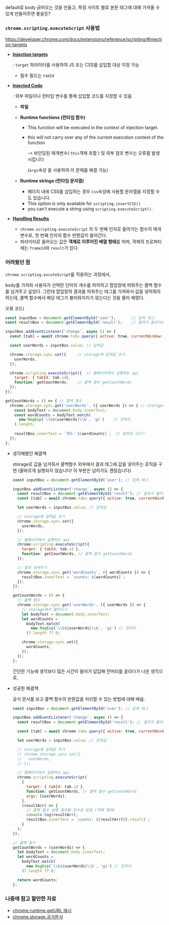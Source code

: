 default로 body 긁어오는 것을 만들고, 특정 사이트 별로 본문 태그에 대해 가져올 수 있게 만들어주면 좋을듯?



### `chrome.scripting.executeScript` 사용법

https://developer.chrome.com/docs/extensions/reference/scripting/#injection-targets

- <u>**Injection targets**</u>

  : `target` 파라미터를 사용하여 JS 또는 CSS를 삽입할 대상 지정 가능

  - 필수 필드는 `tabId`

- <u>**Injected Code**</u> 

  : 외부 파일이나 런타임 변수를 통해 삽입할 코드를 지정할 수 있음

  - **파일**

  - **Runtime functions (런타임 함수)**

    - This function will be executed in the context of injection target.

    - this will not carry over any of the current execution context of the function

      -> 바인딩된 매개변수( `this`객체 포함 ) 및 외부 참조 변수는 오류를 발생시킵니다

      (`args`속성 을 사용하여 이 문제를 해결 가능)

  - **Runtime strings (런타임 문자열)**

    - 페이지 내에 CSS를 삽입하는 경우 `css`속성에 사용할 문자열을 지정할 수도 있습니다.
    - This option is only available for `scripting.insertCSS()`
    - you can't execute a string using `scripting.executeScript()`.

- <u>**Handling Results**</u>
  - `chrome.scripting.executeScript` 의 두 번째 인자로 들어가는 함수의 매개변수로, 첫 번째 인자의 함수 반환값이 들어간다.
  - 파라미터로 들어오는 값은 **객체로 이루어진 배열 형태**를 띄며, 객체의 프로퍼티에는  `frameId`와 `result`가 있다.



### 어려웠던 점

`chrome.scripting.excuteScript`를 적용하는 과정에서, 

body를 가져와 사용자가 선택한 단어의 개수를 파악하고 팝업창에 띄워주는 콜백 함수를 넘겨주고 싶었다. 그런데 팝업창의 결과를 띄워주는 태그를 가져와서 값을 넣어줘야하는데, 콜백 함수에서 해당 태그가 불러와지지가 않는다는 것을 몰라 헤맸다.



오류 코드)

```js
const inputBox = document.getElementById('user');		// 입력 태그
const resultBox = document.getElementById('result');	// 결과가 들어가는 태그

inputBox.addEventListener('change', async () => {
  const [tab] = await chrome.tabs.query({ active: true, currentWindow: true });

  const userWords = inputBox.value;	// 입력값

  chrome.storage.sync.set({		// storage에 입력값 추가
    userWords,
  });

  chrome.scripting.executeScript({	// 웹페이지에서 실행하는 api
    target: { tabId: tab.id},
    function: getCountWords,	// 콜백 함수 getCountWords
  });
});

getCountWords = () => {	// 콜백 함수
  chrome.storage.sync.get('userWords', ({ userWords }) => {	// storage에서 불러오기
    const bodyText = document.body.innerText;
    const wordCounts = bodyText.match(
      new RegExp(`\\b${userWords}\\b`, 'gi')	// 전처리
    ).length;
    
    resultBox.innerText = `개수: ${wordCounts}`;	// 잘못된 코드!!
  });
};

```



- 생각해봤던 해결책

  storage로 값을 넘겨줘서 콜백함수 외부에서 결과 태그에 값을 넣어주는 로직을 구현 (올바르게 실행되지 않습니다! 이 부분은 넘어가도 괜찮습니다)

  ```js
  const inputBox = document.getElementById('user'); // 입력 태그
  
  inputBox.addEventListener('change', async () => {
    const resultBox = document.getElementById('result'); // 결과가 들어가는 태그
    const [tab] = await chrome.tabs.query({ active: true, currentWindow: true });
  
    let userWords = inputBox.value; // 입력값
  
    // storage에 입력값 추가
    chrome.storage.sync.set({
      userWords,
    });
  
    // 웹페이지에서 실행하는 api
    chrome.scripting.executeScript({
      target: { tabId: tab.id },
      function: getCountWords, // 콜백 함수 getCountWords
    });
  
    // 결과 보여주기
    chrome.storage.sync.get('wordCounts', ({ wordCounts }) => {
      resultBox.innerText = `counts: ${wordCounts}`;
    });
  });
  
  getCountWords = () => {
    // 콜백 함수
    chrome.storage.sync.get('userWords', ({ userWords }) => {
      // storage에서 불러오기
      let bodyText = document.body.innerText;
      let wordCounts =
        bodyText.match(
          new RegExp(`\\b${userWords}\\b`, 'gi') // 전처리
        )?.length ?? 0;
  
      chrome.storage.sync.set({
        wordCounts,
      });
    });
  };
  ```

  간단한 기능에 생각보다 많은 시간이 들어가 답답해 잔머리를 굴리다가 나온 생각으로, 



- 성공한 해결책

  공식 문서를 보고 콜백 함수의 반환값을 처리할 수 있는 방법에 대해 배움. 

  ```js
  const inputBox = document.getElementById('user'); // 입력 태그
  
  inputBox.addEventListener('change', async () => {
    const resultBox = document.getElementById('result'); // 결과가 들어가는 태그
  
    const [tab] = await chrome.tabs.query({ active: true, currentWindow: true });
  
    let userWords = inputBox.value; // 입력값
  
    // storage에 입력값 추가
    // chrome.storage.sync.set({
    //   userWords,
    // });
  
    // 웹페이지에서 실행하는 api
    chrome.scripting.executeScript(
      {
        target: { tabId: tab.id },
        function: getCountWords, // 콜백 함수 getCountWords
        args: [userWords],
      },
      (resultArr) => {
        // 콜백 함수 실행 결과를 인수로 받음 (객체 형태)
        console.log(resultArr);
        resultBox.innerText = `counts: ${resultArr[0].result}`;
      }
    );
  });
  
  // 콜백 함수
  getCountWords = (userWords) => {
    let bodyText = document.body.innerText;
    let wordCounts =
      bodyText.match(
        new RegExp(`\\b${userWords}\\b`, 'gi') // 전처리
      )?.length ?? 0;
  
    return wordCounts;
  };
  ```

  



### 나중에 참고 할만한 자료

- [chrome.runtime.getURL 예시](https://github.com/GoogleChrome/chrome-extensions-samples/blob/main/api/web-accessible-resources/content-script.js)
- [chrome.storage 공식문서](https://developer.chrome.com/docs/extensions/reference/storage/#synchronous-response-to-storage-updates)

